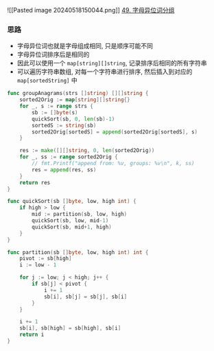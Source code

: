 ![[Pasted image 20240518150044.png]]
[49. 字母异位词分组](https://leetcode.cn/problems/group-anagrams/)

### 思路
- 字母异位词也就是字母组成相同, 只是顺序可能不同
- 字母异位词排序后是相同的
- 因此可以使用一个 `map[string][]string`, 记录排序后相同的所有字符串
- 可以遍历字符串数组, 对每一个字符串进行排序, 然后插入到对应的 `map[sortedString]` 中


```go
func groupAnagrams(strs []string) [][]string {
	sorted2Orig := map[string][]string{}
	for _, s := range strs {
		sb := []byte(s)
		quickSort(sb, 0, len(sb)-1)
		sortedS := string(sb)
		sorted2Orig[sortedS] = append(sorted2Orig[sortedS], s)
	}

	res := make([][]string, 0, len(sorted2Orig))
	for _, ss := range sorted2Orig {
		// fmt.Printf("append from: %v, groups: %v\n", k, ss)
		res = append(res, ss)
	}
	return res
}

func quickSort(sb []byte, low, high int) {
	if high > low {
		mid := partition(sb, low, high)
		quickSort(sb, low, mid-1)
		quickSort(sb, mid+1, high)
	}
}

func partition(sb []byte, low, high int) int {
	pivot := sb[high]
	i := low - 1

	for j := low; j < high; j++ {
		if sb[j] < pivot {
			i += 1
			sb[i], sb[j] = sb[j], sb[i]
		}
	}

	i += 1
	sb[i], sb[high] = sb[high], sb[i]
	return i
}
```